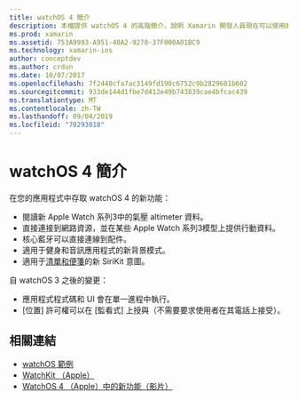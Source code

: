 ```yaml
---
title: watchOS 4 簡介
description: 本檔提供 watchOS 4 的高階簡介，說明 Xamarin 開發人員現在可以使用的新功能。
ms.prod: xamarin
ms.assetid: 753A9993-A951-40A2-9270-37F000A01BC9
ms.technology: xamarin-ios
author: conceptdev
ms.author: crdun
ms.date: 10/07/2017
ms.openlocfilehash: 7f2440cfa7ac3149fd190c6752c9b2829681b602
ms.sourcegitcommit: 933de144d1fbe7d412e49b743839cae4bfcac439
ms.translationtype: MT
ms.contentlocale: zh-TW
ms.lasthandoff: 09/04/2019
ms.locfileid: "70293018"
---
```

# <a name="introduction-to-watchos-4"></a>watchOS 4 簡介

在您的應用程式中存取 watchOS 4 的新功能：

* 閱讀新 Apple Watch 系列3中的氣壓 altimeter 資料。
* 直接連接到網路資源，並在某些 Apple Watch 系列3模型上提供行動資料。
* 核心藍牙可以直接連線到配件。
* 適用于健身和音訊應用程式的新背景模式。
* 適用于[清單和便箋](~/ios/platform/introduction-to-ios11/sirikit.md)的新 SiriKit 意圖。

自 watchOS 3 之後的變更：

* 應用程式程式碼和 UI 會在單一進程中執行。
* [位置] 許可權可以在 [監看式] 上授與（不需要要求使用者在其電話上接受）。

## <a name="related-links"></a>相關連結

* [watchOS 範例](https://docs.microsoft.com/samples/browse/?products=xamarin&term=Xamarin.iOS+watchOS)
* [WatchKit （Apple）](https://developer.apple.com/documentation/watchkit)
* [WatchOS 4 （Apple）中的新功能（影片）](https://developer.apple.com/videos/play/wwdc2017/205/)
